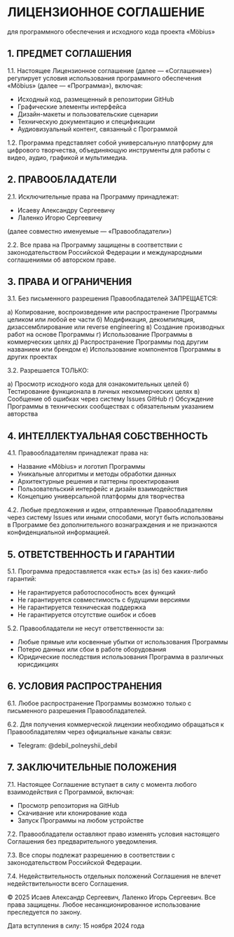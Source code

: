 # ЛИЦЕНЗИОННОЕ СОГЛАШЕНИЕ
для программного обеспечения и исходного кода проекта «Möbius»

## 1. ПРЕДМЕТ СОГЛАШЕНИЯ

1.1. Настоящее Лицензионное соглашение (далее — «Соглашение») регулирует условия использования программного обеспечения «Möbius» (далее — «Программа»), включая:
- Исходный код, размещенный в репозитории GitHub
- Графические элементы интерфейса
- Дизайн-макеты и пользовательские сценарии
- Техническую документацию и спецификации
- Аудиовизуальный контент, связанный с Программой

1.2. Программа представляет собой универсальную платформу для цифрового творчества, объединяющую инструменты для работы с видео, аудио, графикой и мультимедиа.

## 2. ПРАВООБЛАДАТЕЛИ

2.1. Исключительные права на Программу принадлежат:
- Исаеву Александру Сергеевичу
- Лаленко Игорю Сергеевичу

(далее совместно именуемые — «Правообладатели»)

2.2. Все права на Программу защищены в соответствии с законодательством Российской Федерации и международными соглашениями об авторском праве.

## 3. ПРАВА И ОГРАНИЧЕНИЯ

3.1. Без письменного разрешения Правообладателей ЗАПРЕЩАЕТСЯ:

а) Копирование, воспроизведение или распространение Программы целиком или любой ее части
б) Модификация, декомпиляция, дизассемблирование или reverse engineering
в) Создание производных работ на основе Программы
г) Использование Программы в коммерческих целях
д) Распространение Программы под другим названием или брендом
е) Использование компонентов Программы в других проектах

3.2. Разрешается ТОЛЬКО:

а) Просмотр исходного кода для ознакомительных целей
б) Тестирование функционала в личных некоммерческих целях
в) Сообщение об ошибках через систему Issues GitHub
г) Обсуждение Программы в технических сообществах с обязательным указанием авторства

## 4. ИНТЕЛЛЕКТУАЛЬНАЯ СОБСТВЕННОСТЬ

4.1. Правообладателям принадлежат права на:
- Название «Möbius» и логотип Программы
- Уникальные алгоритмы и методы обработки данных
- Архитектурные решения и паттерны проектирования
- Пользовательский интерфейс и дизайн взаимодействия
- Концепцию универсальной платформы для творчества

4.2. Любые предложения и идеи, отправленные Правообладателям через систему Issues или иными способами, могут быть использованы в Программе без дополнительного вознаграждения и не признаются конфиденциальной информацией.

## 5. ОТВЕТСТВЕННОСТЬ И ГАРАНТИИ

5.1. Программа предоставляется «как есть» (as is) без каких-либо гарантий:
- Не гарантируется работоспособность всех функций
- Не гарантируется совместимость с будущими версиями
- Не гарантируется техническая поддержка
- Не гарантируется отсутствие ошибок и сбоев

5.2. Правообладатели не несут ответственности за:
- Любые прямые или косвенные убытки от использования Программы
- Потерю данных или сбои в работе оборудования
- Юридические последствия использования Программа в различных юрисдикциях

## 6. УСЛОВИЯ РАСПРОСТРАНЕНИЯ

6.1. Любое распространение Программы возможно только с письменного разрешения Правообладателей.

6.2. Для получения коммерческой лицензии необходимо обращаться к Правообладателям через официальные каналы связи:
- Telegram: @debil_polneyshii_debil

## 7. ЗАКЛЮЧИТЕЛЬНЫЕ ПОЛОЖЕНИЯ

7.1. Настоящее Соглашение вступает в силу с момента любого взаимодействия с Программой, включая:
- Просмотр репозитория на GitHub
- Скачивание или клонирование кода
- Запуск Программы на любом устройстве

7.2. Правообладатели оставляют право изменять условия настоящего Соглашения без предварительного уведомления.

7.3. Все споры подлежат разрешению в соответствии с законодательством Российской Федерации.

7.4. Недействительность отдельных положений Соглашения не влечет недействительности всего Соглашения.

© 2025 Исаев Александр Сергеевич, Лаленко Игорь Сергеевич.
Все права защищены. Любое несанкционированное использование преследуется по закону.

Дата вступления в силу: 15 ноября 2024 года
